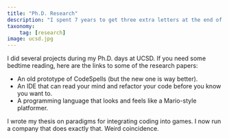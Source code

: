 ```yaml
---
title: "Ph.D. Research"
description: "I spent 7 years to get three extra letters at the end of my name."
taxonomy:
    tag: [research]
image: ucsd.jpg
---
```


I did several projects during my Ph.D. days at UCSD.  If you need some bedtime reading, here are the links to some of the research papers:

* An old prototype of CodeSpells (but the new one is way better).
* An IDE that can read your mind and refactor your code before you know you want to.
* A programming language that looks and feels like a Mario-style platformer. 

I wrote my thesis on paradigms for integrating coding into games.  I now run a company that does exactly that.  Weird coincidence.
